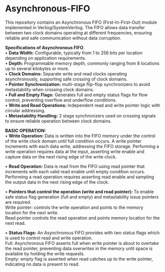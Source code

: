 # Asynchronous-FIFO
This repository contains an Asynchronous FIFO (First-In-First-Out) module implemented in Verilog/SystemVerilog. The FIFO allows data transfer between two clock domains operating at different frequencies, ensuring reliable and safe communication without data corruption.  

**Specifications of Asynchronous FIFO**.  
• **Data Width:** Configurable, typically from 1 to 256 bits per location depending on application requirements.  
• **Depth:** Programmable memory depth, commonly ranging from 8 locations up to several kilobytes or more.  
• **Clock Domains:** Separate write and read clocks operating asynchronously, supporting safe crossing of clock domains.  
• **Pointer Synchronization:**  multi-stage flip-flop synchronizers to avoid metastability when crossing clock domains.  
• **Full and Empty Flags:** Generates full and empty status flags for flow control, preventing overflow and underflow conditions.  
• **Write and Read Operations:** Independent read and write pointer logic with circular addressing.  
• **Metastability Handling:** 2 stage synchronizers used on crossing signals to ensure reliable operation between clock domains.  

**BASIC OPERATION:**  
• **Write Operation:**  Data is written into the FIFO memory under the control of the write clock domain until full condition occurs.  A write pointer increments with each data write, addressing the FIFO storage.  Performing a write operation requires data at the input, asserting write enable and capture data on the next rising edge of the write clock.  

• **Read Operation:**  Data is read from the FIFO using read pointer that increments with each valid read enable until empty condition occurs. Performing a read operation requires asserting read enable and sampling the output data in the next rising edge of the clock.  

• **Pointers that control the operation (write and read pointer):**   To enable safe status flag generation (full and empty) and metastability issue pointers are required.  
Write pointer: controls the write operation and points to the memory location for the next write.  
Read pointer controls the read operation and points memory location for the next read.  

• **Status Flags:** An Asynchronous FIFO provides with two status flags which is used to control read and write operation.  
Full: Asynchronous FIFO asserts full when write pointer is about to overtake the read pointer, preventing data overwrites in the memory until space is available by holding the write requests.  
Empty: empty flag is asserted when read catches up to the write pointer, indicating no data is present to read.

